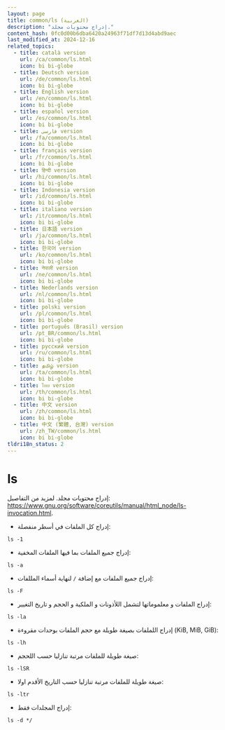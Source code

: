 ```yaml
---
layout: page
title: common/ls (العربية)
description: "إدراج محتويات مجلد."
content_hash: 0fc0d00b6dba6420a24963f71df7d13d4abd9aec
last_modified_at: 2024-12-16
related_topics:
  - title: català version
    url: /ca/common/ls.html
    icon: bi bi-globe
  - title: Deutsch version
    url: /de/common/ls.html
    icon: bi bi-globe
  - title: English version
    url: /en/common/ls.html
    icon: bi bi-globe
  - title: español version
    url: /es/common/ls.html
    icon: bi bi-globe
  - title: فارسی version
    url: /fa/common/ls.html
    icon: bi bi-globe
  - title: français version
    url: /fr/common/ls.html
    icon: bi bi-globe
  - title: हिन्दी version
    url: /hi/common/ls.html
    icon: bi bi-globe
  - title: Indonesia version
    url: /id/common/ls.html
    icon: bi bi-globe
  - title: italiano version
    url: /it/common/ls.html
    icon: bi bi-globe
  - title: 日本語 version
    url: /ja/common/ls.html
    icon: bi bi-globe
  - title: 한국어 version
    url: /ko/common/ls.html
    icon: bi bi-globe
  - title: नेपाली version
    url: /ne/common/ls.html
    icon: bi bi-globe
  - title: Nederlands version
    url: /nl/common/ls.html
    icon: bi bi-globe
  - title: polski version
    url: /pl/common/ls.html
    icon: bi bi-globe
  - title: português (Brasil) version
    url: /pt_BR/common/ls.html
    icon: bi bi-globe
  - title: русский version
    url: /ru/common/ls.html
    icon: bi bi-globe
  - title: தமிழ் version
    url: /ta/common/ls.html
    icon: bi bi-globe
  - title: ไทย version
    url: /th/common/ls.html
    icon: bi bi-globe
  - title: 中文 version
    url: /zh/common/ls.html
    icon: bi bi-globe
  - title: 中文 (繁體, 台灣) version
    url: /zh_TW/common/ls.html
    icon: bi bi-globe
tldri18n_status: 2
---
```

# ls

إدراج محتويات مجلد.
لمزيد من التفاصيل: <https://www.gnu.org/software/coreutils/manual/html_node/ls-invocation.html>.

- إدراج كل الملفات في أسطر منفصلة:

`ls -1`

- إدراج جميع الملفات بما فيها الملفات المخفية:

`ls -a`

- إدراج جميع الملفات مع إضافة `/` لنهاية أسماء المللفات:

`ls -F`

- إدراج الملفات و معلموماتها لتشمل اللأذونات و الملكية و الحجم و تاريخ التغيير:

`ls -la`

- إدراج اللملفات بصيغة طويلة مع حجم الملفات بوحدات مقروءة (KiB, MiB, GiB):

`ls -lh`

- صيغة طويلة للملفات مرتبة تنازليا حسب اللحجم:

`ls -lSR`

- صيغة طويلة للملفات مرتبة تنازليا حسب التاريخ الأقدم اولا:

`ls -ltr`

- إدراج المجلدات فقط:

`ls -d */`
